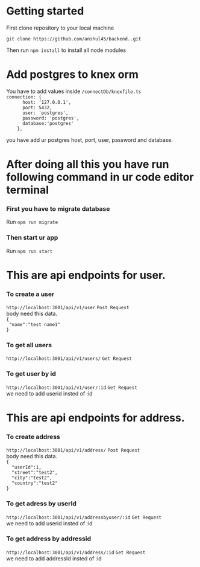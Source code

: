 <h1>
Getting started 
</h1>
<p>First clone repository to your local machine</p>
<code>git clone https://github.com/anshul45/backend..git</code>
<p>Then run <code>npm install</code> to install all node modules</p>
<h1>Add postgres to knex orm</h1>
<p>You have to add values inside <code>/connectDb/knexfile.ts</code> </br> 
<code>connection: {
      host: '127.0.0.1',
      port: 5432,
      user: 'postgres',
      password: 'postgres',
      database:'postgres'
    },</code></p>
<p>you have add ur postgres host, port, user, password and database.</p>

<h1>After doing all this you have run following command in ur code editor terminal</h1>

<h3>First you have to migrate database</h3>
Run <code>npm run migrate</code>

<h3>Then start ur app </h3>
Run <code>npm run start</code>


<h1>This are api endpoints for user.</h1>
<h3>To create a user</h3>
<p><code>http://localhost:3001/api/v1/user</code>  <code>Post Request</code>  </br>
body need this data.
</br>
<code>{
 "name":"test name1"
}</code>
 </p>
<h3>To get all users</h3>
 <p><code>http://localhost:3001/api/v1/users/</code>  <code>Get Request</code> 
 </p>
 <h3>To get user by id</h3>
 <p><code>http://localhost:3001/api/v1/user/:id</code>  <code>Get Request</code> 
 </br>
 we need to add userid insted of :id 
 </p>


 <h1>This are api endpoints for address.</h1>

 <h3>To create address</h3>
<p><code>http://localhost:3001/api/v1/address/</code>  <code>Post Request</code>  </br>
body need this data.
</br>
<code>{
  "userId":1,
  "street":"test2",
  "city":"test2",
  "country":"test2"
}</code>
 </p>


 <h3>To get adress by  userId</h3>
 <p><code>http://localhost:3001/api/v1/addressbyuser/:id</code>  <code>Get Request</code> 
  </br>
 we need to add userid insted of :id 
 </p>

 <h3>To get address by  addressid</h3>
 <p><code>http://localhost:3001/api/v1/address/:id</code>  <code>Get Request</code> 
 </br>
 we need to add addressId insted of :id 
 </p>
